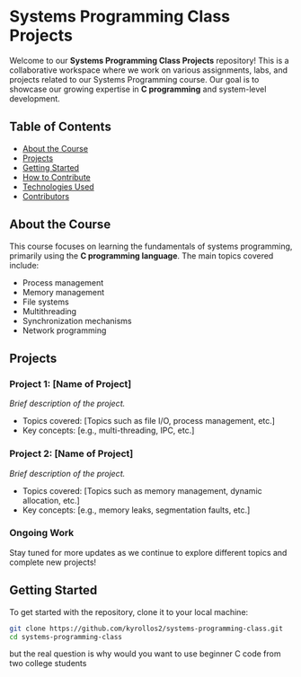 # Systems Programming Class Projects

Welcome to our **Systems Programming Class Projects** repository! This is a collaborative workspace where we  work on various assignments, labs, and projects related to our Systems Programming course. Our goal is to showcase our growing expertise in **C programming** and system-level development.

## Table of Contents

- [About the Course](#about-the-course)
- [Projects](#projects)
- [Getting Started](#getting-started)
- [How to Contribute](#how-to-contribute)
- [Technologies Used](#technologies-used)
- [Contributors](#contributors)

## About the Course

This course focuses on learning the fundamentals of systems programming, primarily using the **C programming language**. The main topics covered include:
- Process management
- Memory management
- File systems
- Multithreading
- Synchronization mechanisms
- Network programming

## Projects

### Project 1: [Name of Project]
*Brief description of the project.*
- Topics covered: [Topics such as file I/O, process management, etc.]
- Key concepts: [e.g., multi-threading, IPC, etc.]

### Project 2: [Name of Project]
*Brief description of the project.*
- Topics covered: [Topics such as memory management, dynamic allocation, etc.]
- Key concepts: [e.g., memory leaks, segmentation faults, etc.]

### Ongoing Work
Stay tuned for more updates as we continue to explore different topics and complete new projects!

## Getting Started

To get started with the repository, clone it to your local machine:

```bash
git clone https://github.com/kyrollos2/systems-programming-class.git
cd systems-programming-class

```
but the real question is why would you want to use beginner C code from two college students 
